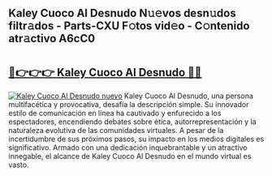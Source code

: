 ## Kaley Cuoco Al Desnudo N𝚞𝚎vos desn𝚞dos filtr𝚊dos - Parts-CXU F𝚘tos vid𝚎o - C𝚘ntenido atr𝚊ctivo A6cC0

# <h2><a href="http://mbbvx4l.tromn.icu/?c=Kaley+Cuoco+Al+Desnudo">🔗👉👉👉 Kaley Cuoco Al Desnudo 🔗🔗</a></h2>

[![Kaley Cuoco Al Desnudo nuevo](https://i.imgur.com/pEAQMta.gif)](http://mbbvx4l.tromn.icu/?c=Kaley+Cuoco+Al+Desnudo)
Kaley Cuoco Al Desnudo, una persona multifacética y provocativa, desafía la descripción simple. Su innovador estilo de comunicación en línea ha cautivado y enfurecido a los espectadores, encendiendo debates sobre ética, autorrepresentación y la naturaleza evolutiva de las comunidades virtuales. A pesar de la incertidumbre de sus próximos pasos, su impacto en los medios digitales es significativo. Armado con una dedicación inquebrantable y un atractivo innegable, el alcance de Kaley Cuoco Al Desnudo en el mundo virtual es vasto.
